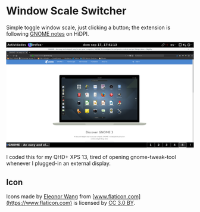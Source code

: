 # Window Scale Switcher

Simple toggle window scale, just clicking a button; the extension is following [GNOME notes](https://wiki.gnome.org/HowDoI/HiDpi) on HiDPI.

![Screenshot](/screenshot.png)

I coded this for my QHD+ XPS 13, tired of opening gnome-tweak-tool whenever I plugged-in an external display.



## Icon

Icons made by [Eleonor Wang](https://www.flaticon.com/authors/eleonor-wang) from [www.flaticon.com](https://www.flaticon.com) is licensed by [CC 3.0 BY](http://creativecommons.org/licenses/by/3.0/).
